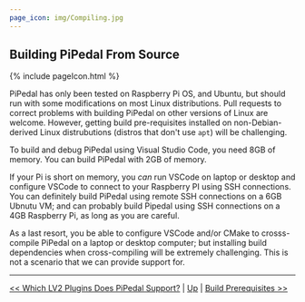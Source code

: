 ```yaml
---
page_icon: img/Compiling.jpg
---
```

## Building PiPedal From Source

{% include pageIcon.html %}

PiPedal has only been tested on Raspberry Pi OS, and Ubuntu, but should run with some modifications on most Linux distributions. Pull requests to correct problems with building PiPedal on other versions of Linux are welcome. However, getting build pre-requisites installed on non-Debian-derived Linux distrubutions (distros that don't use `apt`) will be challenging.

To build and debug PiPedal using Visual Studio Code, you need 8GB of memory. You can build PiPedal with 2GB of memory.

If your Pi is short on memory, you _can_ run VSCode on laptop or desktop and configure VSCode to connect to your Raspberry PI using SSH connections. You can definitely build PiPedal using remote SSH connections on a 6GB Ubnutu VM; and can probably build Pipedal using SSH connections on a 4GB Raspberry Pi, as long as you are careful.

As a last resort, you be able to configure VSCode and/or CMake to crosss-compile PiPedal on a laptop or desktop computer; but installing build dependencies when cross-compiling will be extremely challenging.  This is not a scenario that we can provide support for.



--------
[<< Which LV2 Plugins Does PiPedal Support?](WhichLv2PluginsAreSupported.md) | [Up](Documentation.md) | [Build Prerequisites >>](BuildPrerequisites.md)
